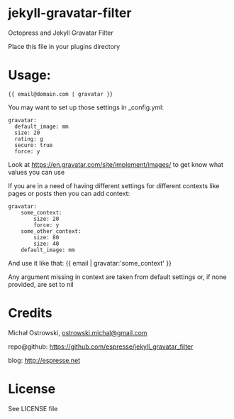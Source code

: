 jekyll-gravatar-filter
======================

Octopress and Jekyll Gravatar Filter

 Place this file in your plugins directory

Usage:
======
	{{ email@domain.com | gravatar }}

You may want to set up those settings in _config.yml:

    gravatar:
      default_image: mm
      size: 20
      rating: g
      secure: true
      force: y

Look at https://en.gravatar.com/site/implement/images/ to get know what values you can use

If you are in a need of having different settings for different contexts like pages or posts then you can add context:

    gravatar:
	    some_context:
		    size: 20
	        force: y
    	some_other_context:
        	size: 80
	        size: 40
        default_image: mm

And use it like that:
	{{ email | gravatar:'some_context' }}

Any argument missing in context are taken from default settings or, if none provided, are set to nil

Credits
========
Michał Ostrowski, <ostrowski.michal@gmail.com>

repo@github: https://github.com/espresse/jekyll_gravatar_filter

blog: http://espresse.net

License
=======

See LICENSE file